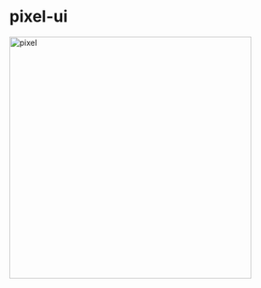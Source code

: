# pixel-ui

<img width="430" alt="pixel" src="https://user-images.githubusercontent.com/33242654/114503347-ba847080-9c5f-11eb-9cc7-643d1c95b7c0.png">
